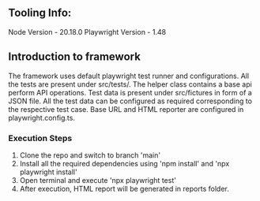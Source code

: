 ## Tooling Info:

Node Version - 20.18.0
Playwright Version - 1.48

## Introduction to framework
The framework uses default playwright test runner and configurations. All the tests are present under src/tests/. The helper class contains a base api perform API operations. Test data is present under src/fictures in form of a JSON file. All the test data can be configured as required corresponding to the respective test case. Base URL and HTML reporter are configured in playwright.config.ts.

### Execution Steps
1. Clone the repo and switch to branch 'main'
2. Install all the required dependencies using 'npm install' and 'npx playwright install'
3. Open terminal and execute 'npx playwright test'
5. After execution, HTML report will be generated in reports folder.
